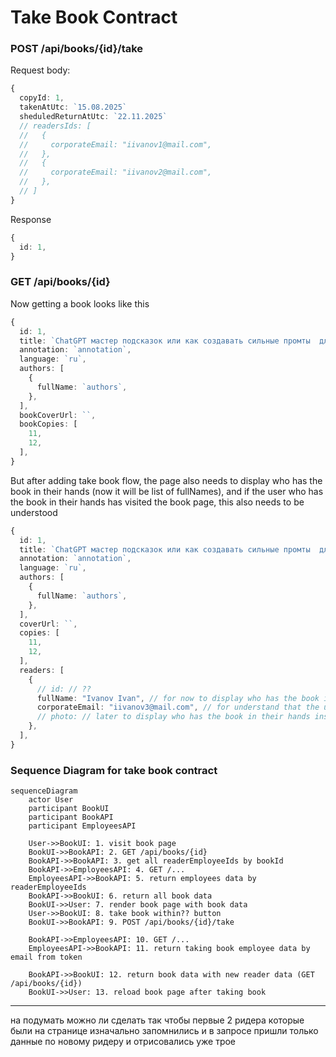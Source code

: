 # Take Book Contract

### POST /api/books/{id}/take

Request body:
```ts
{
  сopyId: 1,
  takenAtUtc: `15.08.2025`
  sheduledReturnAtUtc: `22.11.2025`
  // readersIds: [
  //   {
  //     corporateEmail: "iivanov1@mail.com",
  //   },
  //   {
  //     corporateEmail: "iivanov2@mail.com",
  //   },
  // ]
}
```

Response
```ts
{
  id: 1,
}
```

### GET /api/books/{id}

Now getting a book looks like this

```ts
{
  id: 1,
  title: `ChatGPT мастер подсказок или как создавать сильные промты  для нейросети`,
  annotation: `annotation`,
  language: `ru`,
  authors: [
    {
      fullName: `authors`, 
    },
  ],
  bookCoverUrl: ``,
  bookCopies: [ 
    11, 
    12,
  ],
}
```

But after adding take book flow, the page also needs to display who has the book in their hands (now it will be list of fullNames), and if the user who has the book in their hands has visited the book page, this also needs to be understood

```ts
{
  id: 1,
  title: `ChatGPT мастер подсказок или как создавать сильные промты  для нейросети`,
  annotation: `annotation`,
  language: `ru`,
  authors: [
    {
      fullName: `authors`, 
    },
  ],
  сoverUrl: ``,
  сopies: [ 
    11, 
    12, 
  ],
  readers: [
    {
      // id: // ??
      fullName: "Ivanov Ivan", // for now to display who has the book in their hands
      corporateEmail: "iivanov3@mail.com", // for understand that the user who has the book in their hands has visited the book page
      // photo: // later to display who has the book in their hands instead of fullName
    },
  ],
}
```

### Sequence Diagram for take book contract

```mermaid
sequenceDiagram
    actor User
    participant BookUI
    participant BookAPI
    participant EmployeesAPI

    User->>BookUI: 1. visit book page
    BookUI->>BookAPI: 2. GET /api/books/{id}
    BookAPI->>BookAPI: 3. get all readerEmployeeIds by bookId
    BookAPI->>EmployeesAPI: 4. GET /...
    EmployeesAPI->>BookAPI: 5. return employees data by readerEmployeeIds
    BookAPI->>BookUI: 6. return all book data
    BookUI->>User: 7. render book page with book data
    User->>BookUI: 8. take book within?? button
    BookUI->>BookAPI: 9. POST /api/books/{id}/take

    BookAPI->>EmployeesAPI: 10. GET /...
    EmployeesAPI->>BookAPI: 11. return taking book employee data by email from token
    
    BookAPI->>BookUI: 12. return book data with new reader data (GET /api/books/{id})
    BookUI->>User: 13. reload book page after taking book
```

----
на подумать можно ли сделать так чтобы первые 2 ридера которые были на странице изначально запомнились и в запросе пришли только данные по новому ридеру и отрисовались уже трое